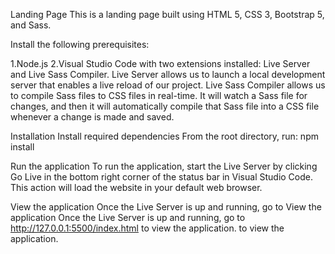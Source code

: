 Landing Page
This is a landing page built using HTML 5, CSS 3, Bootstrap 5, and Sass.



Install the following prerequisites:

1.Node.js
2.Visual Studio Code with two extensions installed: Live Server and Live Sass Compiler.
   Live Server allows us to launch a local development server that enables a live reload of our project.
   Live Sass Compiler allows us to compile Sass files to CSS files in real-time. It will watch a Sass file for changes, and then it will automatically compile that Sass file into a CSS file whenever a change is made and saved.

Installation
Install required dependencies
From the root directory, run: npm install

Run the application
To run the application, start the Live Server by clicking Go Live in the bottom right corner of the status bar in Visual Studio Code. This action will load the website in your default web browser.

View the application
Once the Live Server is up and running, go to View the application
Once the Live Server is up and running, go to http://127.0.0.1:5500/index.html to view the application. to view the application.
